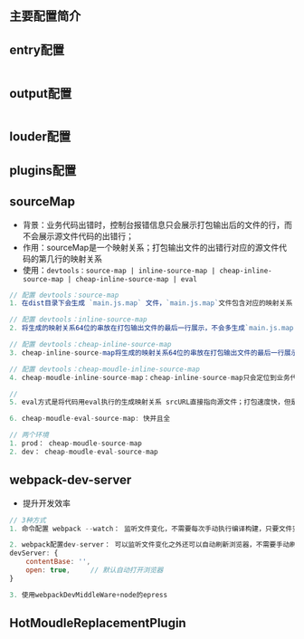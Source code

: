 
## 主要配置简介



## entry配置
```js
```


## output配置
```js
```


## louder配置


## plugins配置


## sourceMap
+ 背景：业务代码出错时，控制台报错信息只会展示打包输出后的文件的行，而不会展示源文件代码的出错行；
+ 作用：sourceMap是一个映射关系；打包输出文件的出错行对应的源文件代码的第几行的映射关系
+ 使用：`devtools：source-map | inline-source-map | cheap-inline-source-map | cheap-inline-source-map | eval`
```js
// 配置 devtools：source-map
1. 在dist目录下会生成 `main.js.map` 文件，`main.js.map`文件包含对应的映射关系

// 配置 devtools：inline-source-map 
2. 将生成的映射关系64位的串放在打包输出文件的最后一行展示，不会多生成`main.js.map` 文件; 并且inline-source-map会准确定位到出错代码的行和第几列，有点耗费性能

// 配置 devtools：cheap-inline-source-map
3. cheap-inline-source-map将生成的映射关系64位的串放在打包输出文件的最后一行展示，不会多生成`main.js.map` 文件; cheap-inline-source-map不会定位的出错的列也就是那个字符出错，只会定位到哪一行出错

// 配置 devtools：cheap-moudle-inline-source-map
4. cheap-moudle-inline-source-map：cheap-inline-source-map只会定位到业务代码，不包含第三方，cheap-moudle-inline-source-map定位比较全，会管业务代码和loader或者第三方

// 
5. eval方式是将代码用eval执行的生成映射关系 srcURL直接指向源文件；打包速度快，但是文件大的话，可能不全；

6. cheap-moudle-eval-source-map: 快并且全

// 两个环境
1. prod： cheap-moudle-source-map
2. dev： cheap-moudle-eval-source-map
```

## webpack-dev-server
+ 提升开发效率
```js
// 3种方式
1. 命令配置 webpack --watch： 监听文件变化，不需要每次手动执行编译构建，只要文件变化，手动刷新浏览器就可以

2. webpack配置dev-server： 可以监听文件变化之外还可以自动刷新浏览器，不需要手动刷新了
devServer: {
    contentBase: '',  
    open: true,     // 默认自动打开浏览器
}

3. 使用webpackDevMiddleWare+node的epress
```

## HotMoudleReplacementPlugin